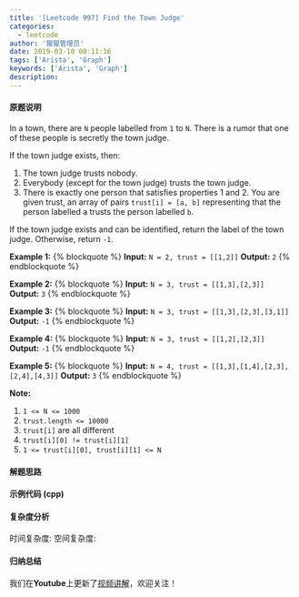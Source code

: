```yaml
---
title: '[Leetcode 997] Find the Town Judge'
categories:
  - leetcode
author: '猩猩管理员'
date: 2019-03-10 00:11:16
tags: ['Arista', 'Graph']
keywords: ['Arista', 'Graph']
description:
---
```

#### 原题说明
In a town, there are `N` people labelled from `1` to `N`.  There is a rumor that one of these people is secretly the town judge.

If the town judge exists, then:
1. The town judge trusts nobody.
2. Everybody (except for the town judge) trusts the town judge.
3. There is exactly one person that satisfies properties 1 and 2.
You are given trust, an array of pairs `trust[i] = [a, b]` representing that the person labelled a trusts the person labelled `b`.

If the town judge exists and can be identified, return the label of the town judge.  Otherwise, return `-1`.

**Example 1:**
{% blockquote %}
**Input:** `N = 2, trust = [[1,2]]`
**Output:** `2`
{% endblockquote %}

**Example 2:**
{% blockquote %}
**Input:** `N = 3, trust = [[1,3],[2,3]]`
**Output:** `3`
{% endblockquote %}

**Example 3:**
{% blockquote %}
**Input:** `N = 3, trust = [[1,3],[2,3],[3,1]]`
**Output:** `-1`
{% endblockquote %}

**Example 4:**
{% blockquote %}
**Input:** `N = 3, trust = [[1,2],[2,3]]`
**Output:** `-1`
{% endblockquote %}

**Example 5:**
{% blockquote %}
**Input:** `N = 4, trust = [[1,3],[1,4],[2,3],[2,4],[4,3]]`
**Output:** `3`
{% endblockquote %}

**Note:**
1. `1 <= N <= 1000`
2. `trust.length <= 10000`
3. `trust[i]` are all different
4. `trust[i][0] != trust[i][1]`
5. `1 <= trust[i][0], trust[i][1] <= N`


#### 解题思路


#### 示例代码 (cpp)


#### 复杂度分析
时间复杂度:
空间复杂度:

#### 归纳总结
我们在**Youtube**上更新了[视频讲解](https://youtu.be/GSc-F_jlYWk)，欢迎关注！